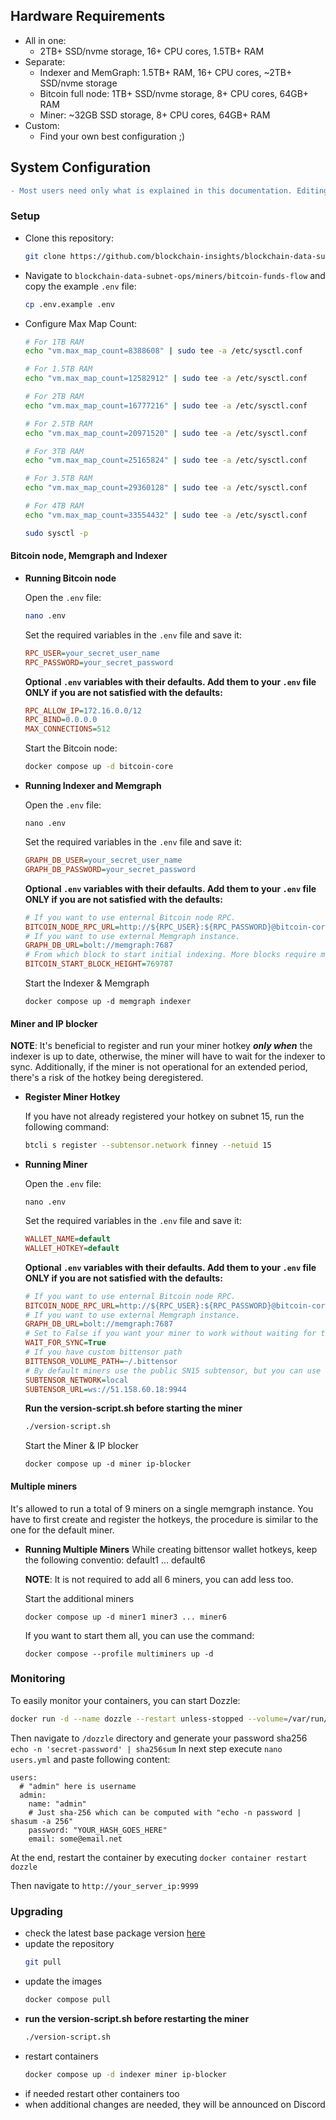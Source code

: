 ## Hardware Requirements
- All in one: 
  - 2TB+ SSD/nvme storage, 16+ CPU cores, 1.5TB+ RAM
- Separate:
  - Indexer and MemGraph: 1.5TB+ RAM, 16+ CPU cores, ~2TB+ SSD/nvme storage
  - Bitcoin full node: 1TB+ SSD/nvme storage, 8+ CPU cores, 64GB+ RAM
  - Miner: ~32GB SSD storage, 8+ CPU cores, 64GB+ RAM
- Custom:
  - Find your own best configuration ;)

## System Configuration

```diff
- Most users need only what is explained in this documentation. Editing the docker-compose files and the optional variables may create problems and is for advanced users only!
```

### Setup

- Clone this repository:
    ```bash
    git clone https://github.com/blockchain-insights/blockchain-data-subnet-ops
    ```
- Navigate to ```blockchain-data-subnet-ops/miners/bitcoin-funds-flow``` and copy the example ```.env``` file:
    ```bash
    cp .env.example .env
    ```
- Configure Max Map Count:
    ```bash
    # For 1TB RAM
    echo "vm.max_map_count=8388608" | sudo tee -a /etc/sysctl.conf
    
    # For 1.5TB RAM
    echo "vm.max_map_count=12582912" | sudo tee -a /etc/sysctl.conf
    
    # For 2TB RAM
    echo "vm.max_map_count=16777216" | sudo tee -a /etc/sysctl.conf
    
    # For 2.5TB RAM
    echo "vm.max_map_count=20971520" | sudo tee -a /etc/sysctl.conf
    
    # For 3TB RAM
    echo "vm.max_map_count=25165824" | sudo tee -a /etc/sysctl.conf
    
    # For 3.5TB RAM
    echo "vm.max_map_count=29360128" | sudo tee -a /etc/sysctl.conf
    
    # For 4TB RAM
    echo "vm.max_map_count=33554432" | sudo tee -a /etc/sysctl.conf

    sudo sysctl -p
    ```
#### Bitcoin node, Memgraph and Indexer

- **Running Bitcoin node**

    Open the ```.env``` file:
    ```bash
    nano .env
    ```
    Set the required variables in the ```.env``` file and save it:
    ```ini
    RPC_USER=your_secret_user_name
    RPC_PASSWORD=your_secret_password
    ```
    
    **Optional ```.env``` variables with their defaults. Add them to your ```.env``` file ONLY if you are not satisfied with the defaults:**
    ```ini
    RPC_ALLOW_IP=172.16.0.0/12
    RPC_BIND=0.0.0.0
    MAX_CONNECTIONS=512
    ```

    Start the Bitcoin node:
    ```bash
    docker compose up -d bitcoin-core
    ```

- **Running Indexer and Memgraph**

    Open the ```.env``` file:
    ```
    nano .env
    ```

    Set the required variables in the ```.env``` file and save it:
    ```ini
    GRAPH_DB_USER=your_secret_user_name
    GRAPH_DB_PASSWORD=your_secret_password
    ```

    **Optional ```.env``` variables with their defaults. Add them to your ```.env``` file ONLY if you are not satisfied with the defaults:**
    ```ini
    # If you want to use enternal Bitcoin node RPC.
    BITCOIN_NODE_RPC_URL=http://${RPC_USER}:${RPC_PASSWORD}@bitcoin-core:8332
    # If you want to use external Memgraph instance.
    GRAPH_DB_URL=bolt://memgraph:7687
    # From which block to start initial indexing. More blocks require more initial time but give better rewards. At least 50000 indexed blocks are preferable.
    BITCOIN_START_BLOCK_HEIGHT=769787
    ```

    Start the Indexer & Memgraph
    ```
    docker compose up -d memgraph indexer
    ```

#### Miner and IP blocker
**NOTE**: It's beneficial to register and run your miner hotkey ***only when*** the indexer is up to date, otherwise, the miner will have to wait for the indexer to sync. Additionally, if the miner is not operational for an extended period, there's a risk of the hotkey being deregistered.

- **Register Miner Hotkey**

    If you have not already registered your hotkey on subnet 15, run the following command:
    ```bash
    btcli s register --subtensor.network finney --netuid 15
    ```

- **Running Miner**

    Open the ```.env``` file:
    ```
    nano .env
    ```

    Set the required variables in the ```.env``` file and save it:
    ```ini
    WALLET_NAME=default
    WALLET_HOTKEY=default
    ```

    **Optional ```.env``` variables with their defaults. Add them to your ```.env``` file ONLY if you are not satisfied with the defaults:**
    ```ini
    # If you want to use enternal Bitcoin node RPC.
    BITCOIN_NODE_RPC_URL=http://${RPC_USER}:${RPC_PASSWORD}@bitcoin-core:8332
    # If you want to use external Memgraph instance.
    GRAPH_DB_URL=bolt://memgraph:7687
    # Set to False if you want your miner to work without waiting for the Indexer to sync, but be aware that this might impact the miner's rewards.
    WAIT_FOR_SYNC=True
    # If you have custom bittensor path
    BITTENSOR_VOLUME_PATH=~/.bittensor
    # By default miners use the public SN15 subtensor, but you can use other too
    SUBTENSOR_NETWORK=local
    SUBTENSOR_URL=ws://51.158.60.18:9944
    ```

    **Run the version-script.sh before starting the miner**
    ```bash
    ./version-script.sh
    ```

    Start the Miner & IP blocker
    ```
    docker compose up -d miner ip-blocker
    ```

#### Multiple miners
It's allowed to run a total of 9 miners on a single memgraph instance. You have to first create and register the hotkeys, the procedure is similar to the one for the default miner.

- **Running Multiple Miners**
    While creating bittensor wallet hotkeys, keep the following conventio: default1 ... default6
    
    **NOTE**: It is not required to add all 6 miners, you can add less too.

    Start the additional miners
    ```
    docker compose up -d miner1 miner3 ... miner6
    ```
    If you want to start them all, you can use the command:
    ```
    docker compose --profile multiminers up -d
    ```

### Monitoring

To easily monitor your containers, you can start Dozzle:
```bash
docker run -d --name dozzle --restart unless-stopped --volume=/var/run/docker.sock:/var/run/docker.sock --volume /root/dozzle:/data -p 9999:8080 amir20/dozzle:latest --auth-provider simple
```

Then navigate to `/dozzle` directory and generate your password sha256 `echo -n 'secret-password' | sha256sum`
In next step execute `nano users.yml` and paste following content:

```
users:
  # "admin" here is username
  admin:
    name: "admin"
    # Just sha-256 which can be computed with "echo -n password | shasum -a 256"
    password: "YOUR_HASH_GOES_HERE"
    email: some@email.net
```

At the end, restart the container by executing `docker container restart dozzle`

Then navigate to ```http://your_server_ip:9999```

### Upgrading

- check the latest base package version [here](https://github.com/blockchain-insights/blockchain-data-subnet/pkgs/container/blockchain_insights_base)
- update the repository
    ```bash 
    git pull
    ```
- update the images
    ```bash
    docker compose pull
    ```
- **run the version-script.sh before restarting the miner**
    ```bash
    ./version-script.sh
    ```
- restart containers
    ```bash
    docker compose up -d indexer miner ip-blocker
    ```
- if needed restart other containers too
- when additional changes are needed, they will be announced on Discord
